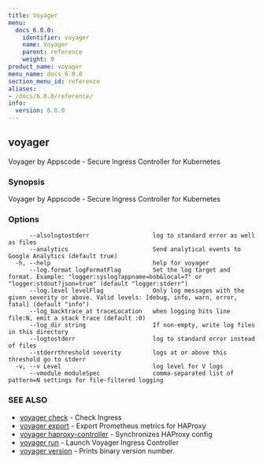 ```yaml
---
title: Voyager
menu:
  docs_6.0.0:
    identifier: voyager
    name: Voyager
    parent: reference
    weight: 0
product_name: voyager
menu_name: docs_6.0.0
section_menu_id: reference
aliases:
- /docs/6.0.0/reference/
info:
  version: 6.0.0
---
```


## voyager

Voyager by Appscode - Secure Ingress Controller for Kubernetes

### Synopsis

Voyager by Appscode - Secure Ingress Controller for Kubernetes

### Options

```
      --alsologtostderr                  log to standard error as well as files
      --analytics                        Send analytical events to Google Analytics (default true)
  -h, --help                             help for voyager
      --log.format logFormatFlag         Set the log target and format. Example: "logger:syslog?appname=bob&local=7" or "logger:stdout?json=true" (default "logger:stderr")
      --log.level levelFlag              Only log messages with the given severity or above. Valid levels: [debug, info, warn, error, fatal] (default "info")
      --log_backtrace_at traceLocation   when logging hits line file:N, emit a stack trace (default :0)
      --log_dir string                   If non-empty, write log files in this directory
      --logtostderr                      log to standard error instead of files
      --stderrthreshold severity         logs at or above this threshold go to stderr
  -v, --v Level                          log level for V logs
      --vmodule moduleSpec               comma-separated list of pattern=N settings for file-filtered logging
```

### SEE ALSO

* [voyager check](/docs/6.0.0/reference/voyager_check)	 - Check Ingress
* [voyager export](/docs/6.0.0/reference/voyager_export)	 - Export Prometheus metrics for HAProxy
* [voyager haproxy-controller](/docs/6.0.0/reference/voyager_haproxy-controller)	 - Synchronizes HAProxy config
* [voyager run](/docs/6.0.0/reference/voyager_run)	 - Launch Voyager Ingress Controller
* [voyager version](/docs/6.0.0/reference/voyager_version)	 - Prints binary version number.

